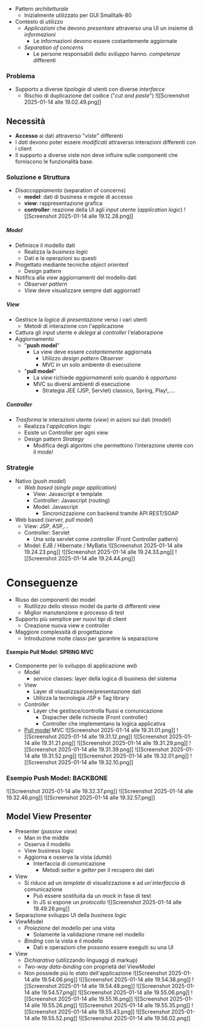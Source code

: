 - Pattern *architetturale*
	- Inizialmente utilizzato per GUI Smalltalk-80
- Contesto di utilizzo
	- *Applicazioni* che devono *presentare* attraverso una UI un insieme di *informazioni*
		- Le informazioni devono essere costantemente aggiornate
	- *Separation of concerns*
		- Le persone responsabili dello *sviluppo* hanno. *competenze* differenti
### Problema
- Supporto a diverse *tipologie* di utenti con diverse *interfacce*
	- Rischio di duplicazione del codice ("*cut and paste*")
![[Screenshot 2025-01-14 alle 19.02.49.png]]
## Necessità
- **Accesso** ai dati attraverso "*viste*" differenti
- I *dati* devono poter essere *modificati* attraverso interazioni differenti con i client
- Il supporto a diverse viste non deve influire sulle componenti che forniscono le funzionalità base.
### Soluzione e Struttura
- *Disaccoppiamento* (separation of concerns)
	- **model**: dati di business e regole di accesso
	- **view**: rappresentazione grafica
	- **controller**: reazione della UI agli *input* utente (*application logic*)
![[Screenshot 2025-01-14 alle 19.12.28.png]]
##### Model
- Definisce il modello dati
	- Realizza la *business logic*
	- Dati e le operazioni su questi
- Progettato mediante tecniche *object oriented*
	- Design pattern
- Notifica alla *view* aggiornamenti del modello dati
	- *Observer pattern*
	- *View* deve visualizzare sempre dati aggiornati!
##### View
- Gestisce la *logica di presentazione* verso i vari utenti
	- Metodi di interazione con l'applicazione
- Cattura gli input utente e *delega* al *controller* l'elaborazione
- Aggiornamento
	- "**push model**"
		- La view deve essere *costantemente* aggiornata
			- Utilizzo *design pattern Observer*
			- MVC in un solo ambiente di esecuzione
	- "**pull model**"
		- La *view* richiede *aggiornamenti* solo quando è *opportuno*
		- MVC su diversi ambienti di esecuzione
			- Strategia JEE (JSP, Servlet) classico, Spring, Play!,....
##### Controller
- *Trasforma* le interazioni utente (*view*) in azioni sui dati (*model*)
	- Realizza l'*application logic*
	- Esiste un Controller per ogni view
	- Design pattern *Strategy*
		- Modifica degli algoritmi che permettono l'interazione utente con il *model*
### Strategie
- Nativo (*push model*)
	- *Web based (single page application)*
		- View: Javascript e template
		- Controller: Javascript (routing)
		- Model: Javascript
			- Sincronizzazione con backend tramite API REST/SOAP
- Web based (*server, pull model*)
	- View: JSP, ASP,...
	- Controller: Servlet
		- Una sola servlet come controller (Front Controller pattern)
	- Model: EJB / Hibernate / MyBatis
![[Screenshot 2025-01-14 alle 19.24.23.png]]
![[Screenshot 2025-01-14 alle 19.24.33.png]]
![[Screenshot 2025-01-14 alle 19.24.44.png]]
# Conseguenze
- Riuso dei componenti dei model
	- Riutilizzo dello stesso model da parte di differenti view
	- Miglior manutenzione e processo di test
- Supporto più semplice per nuovi tipi di client
	- Creazione nuova view e controller
- Maggiore complessità di progettazione
	- Introduzione molte classi per garantire la separazione
#### Esempio Pull Model: SPRING MVC
- Componente per lo sviluppo di applicazione *web*
	- Model
		- *service* classes: layer della logica di business del sistema
	- View
		- Layer di visualizzazione/presentazione dati
		- Utilizza la tecnologia JSP e Tag library
	- Controller
		- Layer che gestisce/controlla flussi e comunicazione
			- Dispacher delle richieste (Front controller)
			- Controller che implementano la logica applicativa
	- <u>Pull model</u> MVC
![[Screenshot 2025-01-14 alle 19.31.01.png]]
![[Screenshot 2025-01-14 alle 19.31.12.png]]
![[Screenshot 2025-01-14 alle 19.31.21.png]]
![[Screenshot 2025-01-14 alle 19.31.29.png]]
![[Screenshot 2025-01-14 alle 19.31.39.png]]
![[Screenshot 2025-01-14 alle 19.31.52.png]]
![[Screenshot 2025-01-14 alle 19.32.01.png]]
![[Screenshot 2025-01-14 alle 19.32.10.png]]
### Esempio Push Model: BACKBONE
![[Screenshot 2025-01-14 alle 19.32.37.png]]
![[Screenshot 2025-01-14 alle 19.32.46.png]]
![[Screenshot 2025-01-14 alle 19.32.57.png]]
## Model View Presenter
- Presenter (*passive view*)
	- Man in the middle
	- Osserva il modello
	- View business logic
	- Aggiorna e osserva la vista (*dumb*)
		- Interfaccia di comunicazione
			- Metodi *setter* e *getter* per il recupero dei dati
- View
	- Si riduce ad un *template* di visualizzazione e ad un'*interfaccia* di comunicazione
		- Può essere sostituita da un *mock* in fase di test
		- In JS si espone un *protocollo*
![[Screenshot 2025-01-14 alle 19.49.26.png]]
- Separazione sviluppo UI della *business logic*
- ViewModel
	- *Proiezione* del modello per una vista
		- Solamente la validazione rimane nel modello
	- *Binding* con la vista e il modello
		- Dati e operazioni che possono essere eseguiti su una UI
- View
	- *Dichiarativa* (utilizzando linguaggi di markup)
	- *Two-way data-binding* con proprietà del ViewModel
	- Non possiede più lo *stato* dell'applicazione
![[Screenshot 2025-01-14 alle 19.54.06.png]]
![[Screenshot 2025-01-14 alle 19.54.38.png]]
![[Screenshot 2025-01-14 alle 19.54.48.png]]
![[Screenshot 2025-01-14 alle 19.54.57.png]]
![[Screenshot 2025-01-14 alle 19.55.06.png]]
![[Screenshot 2025-01-14 alle 19.55.16.png]]
![[Screenshot 2025-01-14 alle 19.55.26.png]]
![[Screenshot 2025-01-14 alle 19.55.35.png]]
![[Screenshot 2025-01-14 alle 19.55.43.png]]
![[Screenshot 2025-01-14 alle 19.55.52.png]]
![[Screenshot 2025-01-14 alle 19.56.02.png]]
